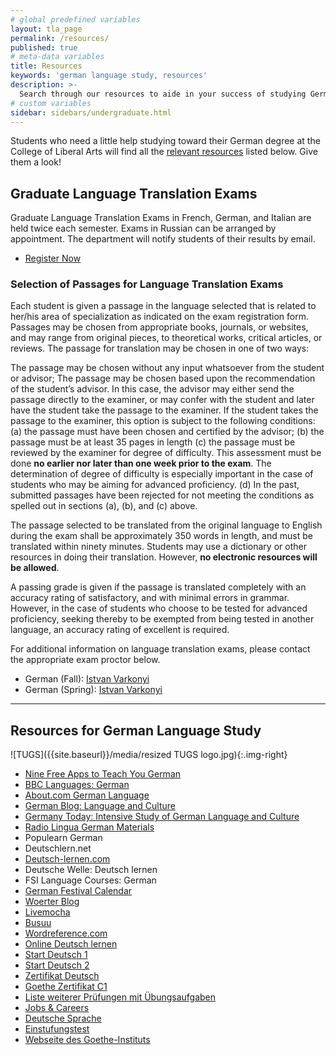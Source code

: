 ```yaml
---
# global predefined variables
layout: tla_page
permalink: /resources/
published: true
# meta-data variables
title: Resources
keywords: 'german language study, resources'
description: >-
  Search through our resources to aide in your success of studying German at Temple University’s College of Liberal Arts.
# custom variables
sidebar: sidebars/undergraduate.html
---
```

Students who need a little help studying toward their German degree at the College of Liberal Arts will find all the [relevant resources](#resources-for-german-language-study) listed below. Give them a look!

## Graduate Language Translation Exams
Graduate Language Translation Exams in French, German, and Italian are held twice each semester. Exams in Russian can be arranged by appointment. The department will notify students of their results by email.

- [Register Now](https://form.jotform.com/80604468472157)

### Selection of Passages for Language Translation Exams
Each student is given a passage in the language selected that is related to her/his area of specialization as indicated on the exam registration form. Passages may be chosen from appropriate books, journals, or websites, and may range from original pieces, to theoretical works, critical articles, or reviews. The passage for translation may be chosen in one of two ways:

The passage may be chosen without any input whatsoever from the student or advisor;
The passage may be chosen based upon the recommendation of the student’s advisor. In this case, the advisor may either send the passage directly to the examiner, or may confer with the student and later have the student take the passage to the examiner. If the student takes the passage to the examiner, this option is subject to the following conditions:
(a) the passage must have been chosen and certified by the advisor;
(b) the passage must be at least 35 pages in length
(c) the passage must be reviewed by the examiner for degree of difficulty. This assessment must be done **no earlier nor later than one week prior to the exam**. The determination of degree of difficulty is especially important in the case of students who may be aiming for advanced proficiency.
(d) In the past, submitted passages have been rejected for not meeting the conditions as spelled out in sections (a), (b), and (c) above.

The passage selected to be translated from the original language to English during the exam shall be approximately 350 words in length, and must be translated within ninety minutes. Students may use a dictionary or other resources in doing their translation. However, **no electronic resources will be allowed**.

A passing grade is given if the passage is translated completely with an accuracy rating of satisfactory, and with minimal errors in grammar. However, in the case of students who choose to be tested for advanced proficiency, seeking thereby to be exempted from being tested in another language, an accuracy rating of excellent is required.

For additional information on language translation exams, please contact the appropriate exam proctor below.

- German (Fall): [Istvan Varkonyi](mailto:istvan.varkonyi@temple.edu)
- German (Spring): [Istvan Varkonyi](mailto:istvan.varkonyi@temple.edu)

___

## Resources for German Language Study
![TUGS]({{site.baseurl}}/media/resized TUGS logo.jpg){:.img-right}
- [Nine Free Apps to Teach You German](http://www.young-germany.de/topic/work/language-communication/nine-free-apps-to-teach-you-german)
- [BBC Languages: German](http://www.bbc.co.uk/languages/german/)
- [About.com German Language](http://german.about.com/)
- [German Blog: Language and Culture](http://www.transparent.com/german/)
- [Germany Today: Intensive Study of German Language and Culture](http://www.onlinecourses.com/language/)
- [Radio Lingua German Materials](http://radiolingua.com/shows/german/)
- Populearn German
- Deutschlern.net
- [Deutsch-lernen.com](http://www.deutsch-lernen.com/)
- Deutsche Welle: Deutsch lernen
- FSI Language Courses: German
- [German Festival Calendar](https://www.everfest.com/cultural/german-festivals)
- [Woerter Blog](http://woerter.germanblogs.de/)
- [Livemocha](http://www.livemocha.com/)
- [Busuu](http://www.busuu.com/)
- [Wordreference.com](http://forum.wordreference.com/)
- [Online Deutsch lernen](https://www.alumniportal-deutschland.org/deutsche-sprache/online-deutsch-lernen/videos-und-interaktive-uebungen.html)
- [Start Deutsch 1](http://www.goethe.de/lrn/pro/sd1/deindex.htm)
- [Start Deutsch 2](http://www.goethe.de/lrn/pro/sd2/deindex.htm)
- [Zertifikat Deutsch](http://www.goethe.de/lrn/pro/ZD-online/ZD.htm)
- [Goethe Zertifikat C1](http://bfu.goethe.de/c1_01/lesen.php)
- [Liste weiterer Prüfungen mit Übungsaufgaben](http://www.goethe.de/lrn/prj/pba/mat/deindex.htm)
- [Jobs & Careers](https://www.alumniportal-deutschland.org/en/jobs-career.html)
- [Deutsche Sprache](https://www.alumniportal-deutschland.org/deutsche-sprache.html)
- [Einstufungstest](https://www.goethe.de/de/spr/kup/tsd.html)
- [Webseite des Goethe-Instituts](http://www.goethe.de/lrn/prj/pba/bes/deindex.htm)
